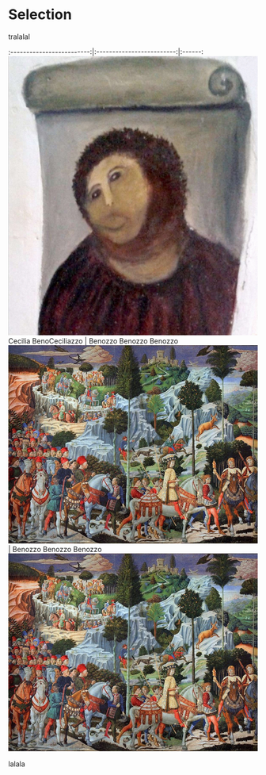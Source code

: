 # Selection


tralalal


:-------------------------:|:-------------------------:|:------:
![](content/2020/Cecilia.jpg) Cecilia BenoCeciliazzo  |  Benozzo Benozzo Benozzo ![](content/2020/Benozzo.jpg) |  Benozzo Benozzo Benozzo ![](content/2020/Benozzo.jpg)


lalala